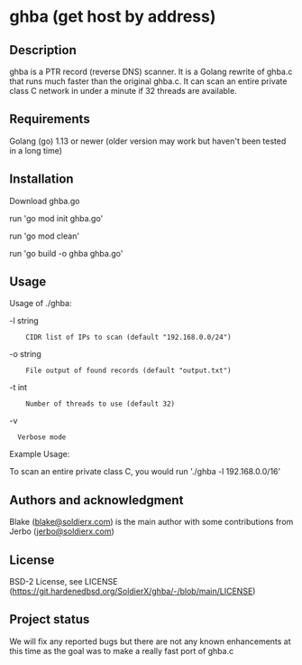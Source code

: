 # ghba (get host by address)

## Description

ghba is a PTR record (reverse DNS) scanner.  It is a Golang rewrite of ghba.c that runs much faster than the original ghba.c.  It can scan an entire private class C network in under a minute if 32 threads are available. 

## Requirements

Golang (go) 1.13 or newer (older version may work but haven't been tested in a long time)

## Installation

Download ghba.go

run 'go mod init ghba.go'

run 'go mod clean'

run 'go build -o ghba ghba.go'

## Usage

Usage of ./ghba:

  -l string

    	CIDR list of IPs to scan (default "192.168.0.0/24")

  -o string

    	File output of found records (default "output.txt")
  -t int

    	Number of threads to use (default 32)

  -v

      Verbose mode

Example Usage:

To scan an entire private class C, you would run './ghba -l 192.168.0.0/16'

## Authors and acknowledgment

Blake (blake@soldierx.com) is the main author with some contributions from Jerbo (jerbo@soldierx.com)

## License

BSD-2 License, see LICENSE (https://git.hardenedbsd.org/SoldierX/ghba/-/blob/main/LICENSE)

## Project status

We will fix any reported bugs but there are not any known enhancements at this time as the goal was to make a really fast port of ghba.c